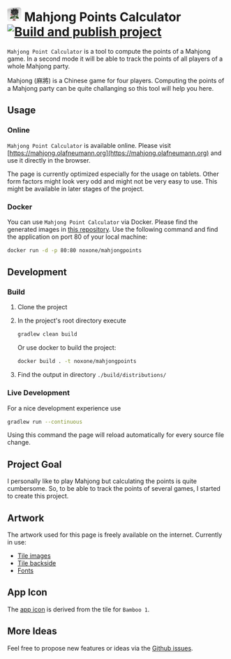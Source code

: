 # <img width=32 src="art/icon/mahjong-points.svg"> Mahjong Points Calculator [![Build and publish project](https://github.com/noxone/mahjong-point-calculator/actions/workflows/publish-project.yml/badge.svg?event=push)](https://github.com/noxone/mahjong-point-calculator/actions/workflows/publish-project.yml)

``Mahjong Point Calculator`` is a tool to compute the points of a Mahjong game. In a second mode it will be able to track the points of all players of a whole Mahjong party.

Mahjong (麻將) is a Chinese game for four players. Computing the points of a Mahjong party can be quite challanging so this tool will help you here. 

## Usage

### Online

``Mahjong Point Calculator`` is available online. Please visit [https://mahjong.olafneumann.org](https://mahjong.olafneumann.org) and use it directly in the browser.

The page is currently optimized especially for the usage on tablets. Other form factors might look very odd and might not be very easy to use. This might be available in later stages of the project.

### Docker

You can use ``Mahjong Point Calculator`` via Docker. Please find the generated images in [this repository](https://hub.docker.com/r/noxone/mahjongpoints). Use the following command and find the application on port 80 of your local machine:

```bash
docker run -d -p 80:80 noxone/mahjongpoints
```


## Development

### Build

1. Clone the project
2. In the project's root directory execute

   ```bash
   gradlew clean build
   ```

   Or use docker to build the project:

   ```bash
   docker build . -t noxone/mahjongpoints
   ```

3. Find the output in directory ``./build/distributions/``

### Live Development

For a nice development experience use

```bash
gradlew run --continuous
```

Using this command the page will reload automatically for every source file change.

## Project Goal

I personally like to play Mahjong but calculating the points is quite cumbersome. So, to be able to track the points of several games, I started to create this project.

## Artwork

The artwork used for this page is freely available on the internet. Currently in use:

- [Tile images](./art/tiles/README.md)
- [Tile backside](./art/backside/README.md)
- [Fonts](./art/fonts/README.md)

## App Icon

The [app icon](./art/icon//README.md) is derived from the tile for ``Bamboo 1``. 

## More Ideas

Feel free to propose new features or ideas via the [Github issues](https://github.com/noxone/mahjong-point-calculator/issues).
